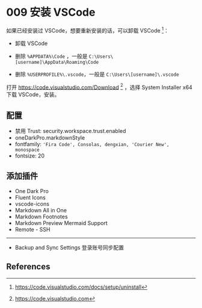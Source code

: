 # 009 安装 VSCode

如果已经安装过 VSCode，想要重新安装的话，可以卸载 VSCode [^uninstall]：

- 卸载 VSCode

- 删除 `%APPDATA%\Code` ，一般是 `C:\Users\[username]\AppData\Roaming\Code`

- 删除 `%USERPROFILE%\.vscode`，一般是 `C:\Users\[username]\.vscode`

打开 https://code.visualstudio.com/Download [^vscode] ，选择 System Installer x64 下载 VSCode，安装。

## 配置

- 禁用 Trust: security.workspace.trust.enabled
- oneDarkPro.markdownStyle
- fontfamily: `'Fira Code', Consolas, dengxian, 'Courier New', monospace`
- fontsize: 20

## 添加插件

- One Dark Pro
- Fluent Icons
- vscode-icons
- Markdown All in One
- Markdown Footnotes
- Markdown Preview Mermaid Support
- Remote - SSH

---

- Backup and Sync Settings 登录账号同步配置

## References

[^uninstall]:https://code.visualstudio.com/docs/setup/uninstall
[^vscode]: https://code.visualstudio.com
